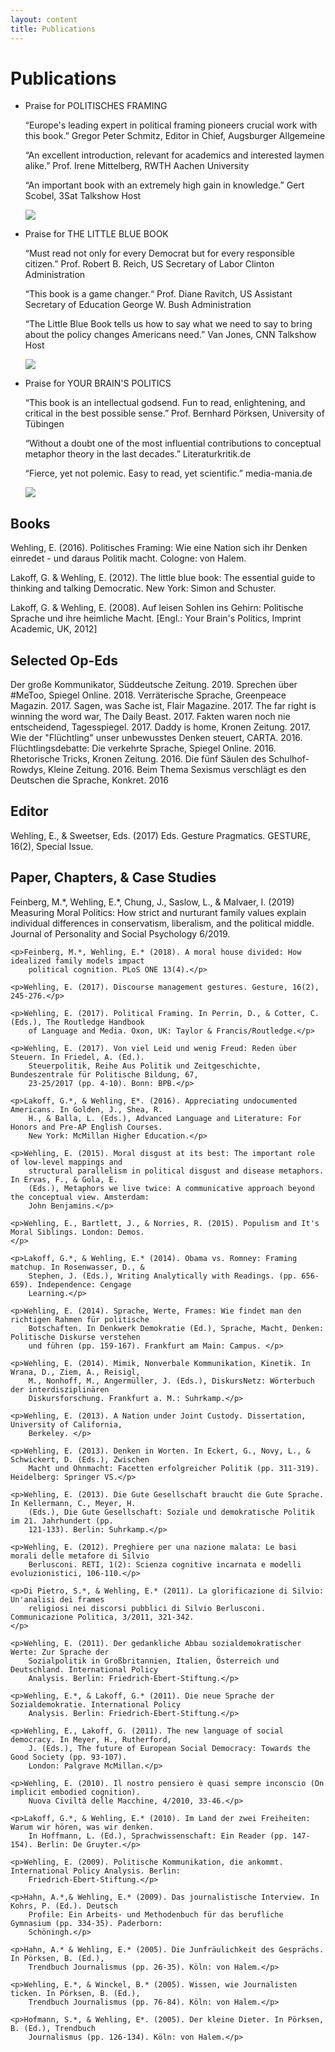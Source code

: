 ```yaml
---
layout: content
title: Publications
---
```

<H1>
    Publications
</H1>
<div class="publications">
    <ul>
        <li>
            <div>
                <p>Praise for POLITISCHES FRAMING</p>
                <p>“Europe's leading expert in political framing pioneers crucial work with this book.”
                    Gregor Peter Schmitz, Editor in Chief, Augsburger Allgemeine</p>
                <p>“An excellent introduction, relevant for academics and interested laymen alike.”
                    Prof. Irene Mittelberg, RWTH Aachen University</p>
                <p>“An important book with an extremely high gain in knowledge.”
                    Gert Scobel, 3Sat Talkshow Host</p>
            </div>
            <img src="pictures/publications1.jpg">
        </li>
        <li>
            <div>
                <p>Praise for THE LITTLE BLUE BOOK</p>
                <p>“Must read not only for every Democrat but for every responsible citizen.”
                    Prof. Robert B. Reich, US Secretary of Labor
                    Clinton Administration</p>
                <p>“This book is a game changer.“
                    Prof. Diane Ravitch, US Assistant Secretary of Education
                    George W. Bush Administration</p>
                <p>“The Little Blue Book tells us how to say what we need to say to bring about the
                    policy changes Americans need.”
                    Van Jones, CNN Talkshow Host </p>
            </div>
            <img src="pictures/publications2.jpg">
        </li>
        <li>
            <div>
                <p>Praise for YOUR BRAIN'S POLITICS</p>
                <p>“This book is an intellectual godsend. Fun to read, enlightening, and critical in the
                    best possible sense.”
                    Prof. Bernhard Pörksen, University of Tübingen</p>
                <p>“Without a doubt one of the most influential contributions to conceptual metaphor
                    theory in the last decades.”
                    Literaturkritik.de</p>
                <p>“Fierce, yet not polemic. Easy to read, yet scientific.”
                    media-mania.de</p>
            </div>
            <img src="pictures/publications3.jpg">
        </li>
    </ul>
</div>
<h2>Books</h2>
<div>
    <p>Wehling, E. (2016). Politisches Framing: Wie eine Nation sich ihr Denken einredet - und daraus
        Politik macht. Cologne: von Halem.</p>
    <p>Lakoff, G. & Wehling, E. (2012). The little blue book: The essential guide to thinking and
        talking Democratic. New York: Simon and Schuster.</p>
    <p>Lakoff, G. & Wehling, E. (2008). Auf leisen Sohlen ins Gehirn: Politische Sprache und ihre
        heimliche Macht. [Engl.: Your Brain's Politics, Imprint Academic, UK, 2012]</p>
</div>
<h2>Selected Op-Eds</h2>
<div>
    <p>Der große Kommunikator, Süddeutsche Zeitung. 2019.
        Sprechen über #MeToo, Spiegel Online. 2018.
        Verräterische Sprache, Greenpeace Magazin. 2017.
        Sagen, was Sache ist, Flair Magazine. 2017.
        The far right is winning the word war, The Daily Beast. 2017.
        Fakten waren noch nie entscheidend, Tagesspiegel. 2017.
        Daddy is home, Kronen Zeitung. 2017.
        Wie der "Flüchtling" unser unbewusstes Denken steuert, CARTA. 2016.
        Flüchtlingsdebatte: Die verkehrte Sprache, Spiegel Online. 2016.
        Rhetorische Tricks, Kronen Zeitung. 2016.
        Die fünf Säulen des Schulhof-Rowdys, Kleine Zeitung. 2016.
        Beim Thema Sexismus verschlägt es den Deutschen die Sprache, Konkret. 2016</p>
</div>
<h2>Editor</h2>
<div>
    <p>Wehling, E., & Sweetser, Eds. (2017) Eds. Gesture Pragmatics. GESTURE, 16(2), Special Issue.</p>
</div>
<h2>Paper, Chapters, & Case Studies</h2>
<div>
    <p>Feinberg, M.*, Wehling, E.*, Chung, J., Saslow, L., & Malvaer, I. (2019) Measuring Moral
        Politics: How strict and nurturant family values explain individual differences in conservatism,
        liberalism, and the political middle. Journal of Personality and Social Psychology 6/2019.</p>

    <p>Feinberg, M.*, Wehling, E.* (2018). A moral house divided: How idealized family models impact
        political cognition. PLoS ONE 13(4).</p>

    <p>Wehling, E. (2017). Discourse management gestures. Gesture, 16(2), 245-276.</p>

    <p>Wehling, E. (2017). Political Framing. In Perrin, D., & Cotter, C. (Eds.), The Routledge Handbook
        of Language and Media. Oxon, UK: Taylor & Francis/Routledge.</p>

    <p>Wehling, E. (2017). Von viel Leid und wenig Freud: Reden über Steuern. In Friedel, A. (Ed.).
        Steuerpolitik, Reihe Aus Politik und Zeitgeschichte, Bundeszentrale für Politische Bildung, 67,
        23-25/2017 (pp. 4-10). Bonn: BPB.</p>

    <p>Lakoff, G.*, & Wehling, E*. (2016). Appreciating undocumented Americans. In Golden, J., Shea, R.
        H., & Balla, L. (Eds.), Advanced Language and Literature: For Honors and Pre-AP English Courses.
        New York: McMillan Higher Education.</p>

    <p>Wehling, E. (2015). Moral disgust at its best: The important role of low-level mappings and
        structural parallelism in political disgust and disease metaphors. In Ervas, F., & Gola, E.
        (Eds.), Metaphors we live twice: A communicative approach beyond the conceptual view. Amsterdam:
        John Benjamins.</p>

    <p>Wehling, E., Bartlett, J., & Norries, R. (2015). Populism and It's Moral Siblings. London: Demos.
    </p>

    <p>Lakoff, G.*, & Wehling, E.* (2014). Obama vs. Romney: Framing matchup. In Rosenwasser, D., &
        Stephen, J. (Eds.), Writing Analytically with Readings. (pp. 656-659). Independence: Cengage
        Learning.</p>

    <p>Wehling, E. (2014). Sprache, Werte, Frames: Wie findet man den richtigen Rahmen für politische
        Botschaften. In Denkwerk Demokratie (Ed.), Sprache, Macht, Denken: Politische Diskurse verstehen
        und führen (pp. 159-167). Frankfurt am Main: Campus. </p>

    <p>Wehling, E. (2014). Mimik, Nonverbale Kommunikation, Kinetik. In Wrana, D., Ziem, A., Reisigl,
        M., Nonhoff, M., Angermüller, J. (Eds.), DiskursNetz: Wörterbuch der interdisziplinären
        Diskursforschung. Frankfurt a. M.: Suhrkamp.</p>

    <p>Wehling, E. (2013). A Nation under Joint Custody. Dissertation, University of California,
        Berkeley. </p>

    <p>Wehling, E. (2013). Denken in Worten. In Eckert, G., Novy, L., & Schwickert, D. (Eds.), Zwischen
        Macht und Ohnmacht: Facetten erfolgreicher Politik (pp. 311-319). Heidelberg: Springer VS.</p>

    <p>Wehling, E. (2013). Die Gute Gesellschaft braucht die Gute Sprache. In Kellermann, C., Meyer, H.
        (Eds.), Die Gute Gesellschaft: Soziale und demokratische Politik im 21. Jahrhundert (pp.
        121-133). Berlin: Suhrkamp.</p>

    <p>Wehling, E. (2012). Preghiere per una nazione malata: Le basi morali delle metafore di Silvio
        Berlusconi. RETI, 1(2): Scienza cognitive incarnata e modelli evoluzionistici, 106-110.</p>

    <p>Di Pietro, S.*, & Wehling, E.* (2011). La glorificazione di Silvio: Un'analisi dei frames
        religiosi nei discorsi pubblici di Silvio Berlusconi. Communicazione Politica, 3/2011, 321-342.
    </p>

    <p>Wehling, E. (2011). Der gedankliche Abbau sozialdemokratischer Werte: Zur Sprache der
        Sozialpolitik in Großbritannien, Italien, Österreich und Deutschland. International Policy
        Analysis. Berlin: Friedrich-Ebert-Stiftung.</p>

    <p>Wehling, E.*, & Lakoff, G.* (2011). Die neue Sprache der Sozialdemokratie. International Policy
        Analysis. Berlin: Friedrich-Ebert-Stiftung.</p>

    <p>Wehling, E., Lakoff, G. (2011). The new language of social democracy. In Meyer, H., Rutherford,
        J. (Eds.), The future of European Social Democracy: Towards the Good Society (pp. 93-107).
        London: Palgrave McMillan.</p>

    <p>Wehling, E. (2010). Il nostro pensiero è quasi sempre inconscio (On implicit embodied cognition).
        Nuova Civiltà delle Macchine, 4/2010, 33-46.</p>

    <p>Lakoff, G.*, & Wehling, E.* (2010). Im Land der zwei Freiheiten: Warum wir hören, was wir denken.
        In Hoffmann, L. (Ed.), Sprachwissenschaft: Ein Reader (pp. 147-154). Berlin: De Gruyter.</p>

    <p>Wehling, E. (2009). Politische Kommunikation, die ankommt. International Policy Analysis. Berlin:
        Friedrich-Ebert-Stiftung.</p>

    <p>Hahn, A.*,& Wehling, E.* (2009). Das journalistische Interview. In Kohrs, P. (Ed.). Deutsch
        Profile: Ein Arbeits- und Methodenbuch für das berufliche Gymnasium (pp. 334-35). Paderborn:
        Schöningh.</p>

    <p>Hahn, A.* & Wehling, E.* (2005). Die Junfräulichkeit des Gesprächs. In Pörksen, B. (Ed.),
        Trendbuch Journalismus (pp. 26-35). Köln: von Halem.</p>

    <p>Wehling, E.*, & Winckel, B.* (2005). Wissen, wie Journalisten ticken. In Pörksen, B. (Ed.),
        Trendbuch Journalismus (pp. 76-84). Köln: von Halem.</p>

    <p>Hofmann, S.*, & Wehling, E*. (2005). Der kleine Dieter. In Pörksen, B. (Ed.), Trendbuch
        Journalismus (pp. 126-134). Köln: von Halem.</p>

</div>